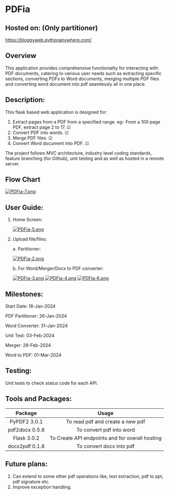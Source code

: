 # PDFia

## Hosted on: (Only partitioner)
https://bloggyweb.pythonanywhere.com/


## Overview 
This application provides comprehensive functionality for interacting with PDF documents, catering to various user needs such as extracting specific sections, converting PDFs to Word documents, merging multiple PDF files and converting word document into pdf seamlessly all in one place.




## Description:
This flask based web application is designed for:
1. Extract pages from a PDF from a specified range. eg- From a 100 page PDF, extract page 2 to 17.   &#x2611;
2. Convert PDF into words.                                                                           &#x2611;
3. Merge PDF files.                                                                                  &#x2611;
4. Convert Word document into PDF.                                                                   &#x2611;

The project follows MVC architecture, industry level coding standards, feature branching (for Github), unit testing and as well as hosted in a remote server.

## Flow Chart

[![PDFia-7.png](https://i.postimg.cc/G2qMkbjn/PDFia-7.png)](https://postimg.cc/1nVcShTv)

## User Guide:
1. Home Screen:

   [![PDFia-5.png](https://i.postimg.cc/t41vP0jG/PDFia-5.png)](https://postimg.cc/v4svFNT0)
   
2. Upload file/files:
   
   a. Partitioner:

      [![PDFia-2.png](https://i.postimg.cc/QtZbYnTP/PDFia-2.png)](https://postimg.cc/FfG37pGg)

   b. For Word/Merger/Docx to PDF converter:

   [![PDFia-3.png](https://i.postimg.cc/QMQ5CNF4/PDFia-3.png)](https://postimg.cc/wtB3bpcL)
   [![PDFia-4.png](https://i.postimg.cc/nhtqJQzj/PDFia-4.png)](https://postimg.cc/tY2sdJFp)
   [![PDFia-6.png](https://i.postimg.cc/SRswjD7Z/PDFia-6.png)](https://postimg.cc/phw06QS8)
       
## Milestones:
Start Date:      18-Jan-2024

PDF Partitioner: 26-Jan-2024

Word Converter:  31-Jan-2024

Unit Test:       03-Feb-2024

Merger:          28-Feb-2024

Word to PDF:     01-Mar-2024


## Testing:
Unit tests to check status code for each API.





## Tools and Packages:

| Package            |  Usage                                              | 
| :-------------:    |:-------------:                                      | 
|  PyPDF2 3.0.1      | To read pdf and create a new pdf                    |  
|  pdf2docx 0.5.8    | To convert pdf into word                            |   
|  Flask 3.0.2       | To Create API endpoints and for overall hosting     |  
|  docx2pdf 0.1.8    | To convert docx into pdf                            |

## Future plans:
1. Can extend to some other pdf operations like, text extraction, pdf to ppt, pdf signature etc.
2. Improve exception handling. 
